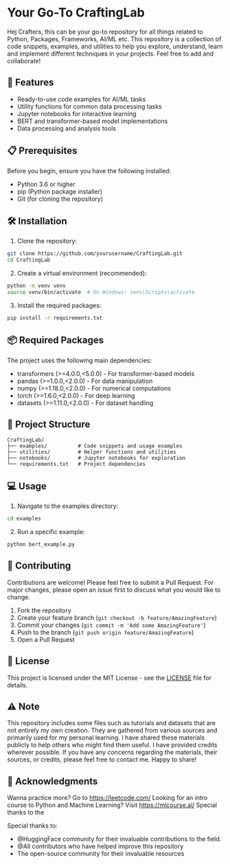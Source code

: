 # Your Go-To CraftingLab

Hej Crafters, this can be your go-to repository for all things related to Python, Packages, Frameworks, AI/ML etc. This repository is a collection of code snippets, examples, and utilities to help you explore, understand, learn and implement different techniques in your projects. Feel free to add and collaborate!

## 🚀 Features

- Ready-to-use code examples for AI/ML tasks
- Utility functions for common data processing tasks
- Jupyter notebooks for interactive learning
- BERT and transformer-based model implementations
- Data processing and analysis tools

## 📋 Prerequisites

Before you begin, ensure you have the following installed:

- Python 3.6 or higher
- pip (Python package installer)
- Git (for cloning the repository)

## 🛠️ Installation

1. Clone the repository:
```bash
git clone https://github.com/yourusername/CraftingLab.git
cd CraftingLab
```

2. Create a virtual environment (recommended):
```bash
python -m venv venv
source venv/bin/activate  # On Windows: venv\Scripts\activate
```

3. Install the required packages:
```bash
pip install -r requirements.txt
```

## 📦 Required Packages

The project uses the following main dependencies:
- transformers (>=4.0.0,<5.0.0) - For transformer-based models
- pandas (>=1.0.0,<2.0.0) - For data manipulation
- numpy (>=1.18.0,<2.0.0) - For numerical computations
- torch (>=1.6.0,<2.0.0) - For deep learning
- datasets (>=1.11.0,<2.0.0) - For dataset handling

## 📁 Project Structure

```
CraftingLab/
├── examples/          # Code snippets and usage examples
├── utilities/         # Helper functions and utilities
├── notebooks/         # Jupyter notebooks for exploration
└── requirements.txt   # Project dependencies
```

## 💻 Usage

1. Navigate to the examples directory:
```bash
cd examples
```

2. Run a specific example:
```bash
python bert_example.py
```

## 🤝 Contributing

Contributions are welcome! Please feel free to submit a Pull Request. For major changes, please open an issue first to discuss what you would like to change.

1. Fork the repository
2. Create your feature branch (`git checkout -b feature/AmazingFeature`)
3. Commit your changes (`git commit -m 'Add some AmazingFeature'`)
4. Push to the branch (`git push origin feature/AmazingFeature`)
5. Open a Pull Request

## 📝 License

This project is licensed under the MIT License - see the [LICENSE](LICENSE) file for details.

## ⚠️ Note

This repository includes some files such as tutorials and datasets that are not entirely my own creation. They are gathered from various sources and primarily used for my personal learning. I have shared these materials publicly to help others who might find them useful. I have provided credits wherever possible. If you have any concerns regarding the materials, their sources, or credits, please feel free to contact me. Happy to share!

## 🙏 Acknowledgments

Wanna practice more? Go to https://leetcode.com/ Looking for an intro course to Python and Machine Learning? Visit https://mlcourse.ai/ Special thanks to the 

Special thanks to:
- @HuggingFace community for their invaluable contributions to the field.
- @All contributors who have helped improve this repository
- The open-source community for their invaluable resources

